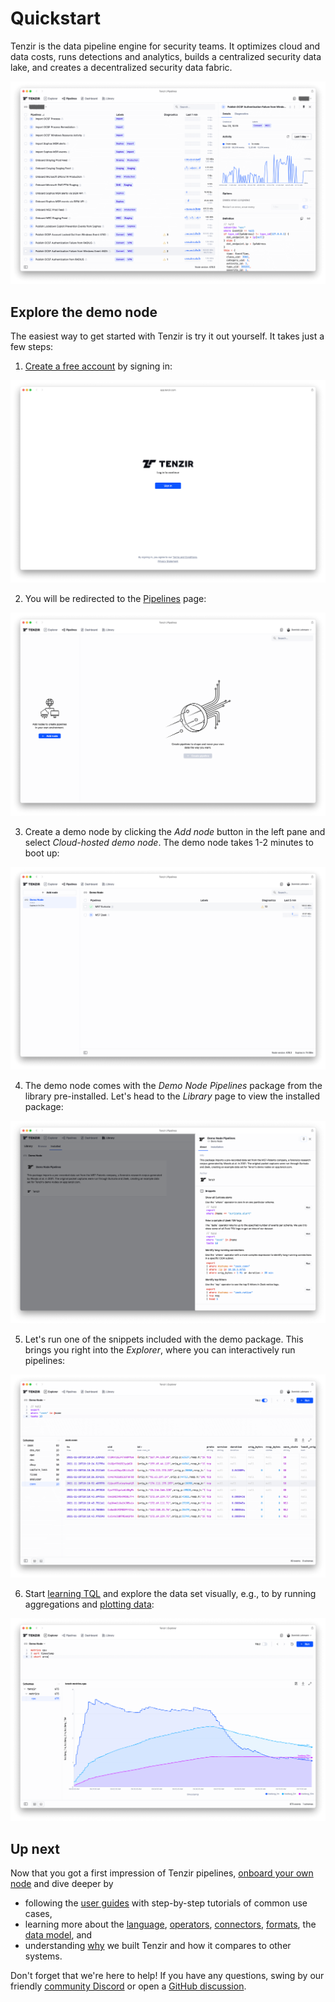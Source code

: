# Quickstart

Tenzir is the data pipeline engine for security teams. It optimizes cloud and
data costs, runs detections and analytics, builds a centralized security data
lake, and creates a decentralized security data fabric.

![Tenzir Platform in action](example-platform-in-action.png)

## Explore the demo node

The easiest way to get started with Tenzir is try it out yourself. It takes just
a few steps:

1. [Create a free account](installation/create-an-account.md) by signing in:

![Sign in](example-signin.png)

2. You will be redirected to the [Pipelines](https://app.tenzir.com/pipelines)
   page:

![Pipelines](example-pipelines.png)

3. Create a demo node by clicking the *Add node* button in the left pane and
   select *Cloud-hosted demo node*. The demo node takes 1-2 minutes to boot up:

![Demo node](example-demo-node.png)

4. The demo node comes with the *Demo Node Pipelines* package from the library
   pre-installed. Let's head to the *Library* page to view the installed
   package:

![Library](example-library.png)

5. Let's run one of the snippets included with the demo package. This brings you
   right into the *Explorer*, where you can interactively run pipelines:

![Explorer](example-explorer.png)

6. Start [learning TQL](language.md) and explore the data set visually, e.g., to
   by running aggregations and [plotting data](operators/chart.md):

![Bar chart](example-area-chart.png)

## Up next

Now that you got a first impression of Tenzir pipelines, [onboard your own
node](installation/deploy-a-node.md) and dive deeper by

- following the [user guides](installation.md) with step-by-step tutorials of
  common use cases,
- learning more about the [language](language.md), [operators](operators.md),
  [connectors](connectors.md), [formats](formats.md), the [data
  model](data-model.md), and
- understanding [why](why-tenzir.md) we built Tenzir and how it compares to
  other systems.

Don't forget that we're here to help! If you have any questions, swing by our
friendly [community Discord](/discord) or open a [GitHub
discussion](https://github.com/tenzir/tenzir/discussions).
